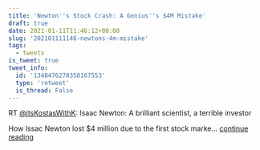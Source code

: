 ```yaml
---
title: 'Newton''s Stock Crash: A Genius''s $4M Mistake'
draft: true
date: 2021-01-11T11:46:12+00:00
slug: '202101111146-newtons-4m-mistake'
tags:
  - tweets
is_tweet: true
tweet_info:
  id: '1348476278358167553'
  type: 'retweet'
  is_thread: False
---
```




RT [@itsKostasWithK](https://x.com/itsKostasWithK): Isaac Newton: A brilliant scientist, a terrible investor

How Issac Newton lost $4 million due to the first stock marke… [continue reading](https://x.com/sytelus/status/1348476278358167553)
